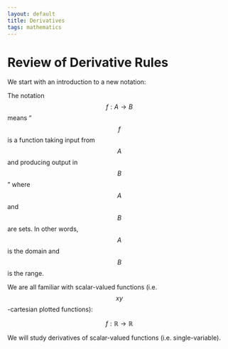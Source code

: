 ```yaml
---
layout: default
title: Derivatives
tags: mathematics
---
```


# Review of Derivative Rules 

We start with an introduction to a new notation:  

The notation $$f: A \rightarrow B$$ means “$$f$$ is a function taking input from $$A$$ and producing output in $$B$$” where $$A$$ and $$B$$ are sets. In other words, $$A$$ is the domain and $$B$$ is the range. 

We are all familiar with scalar-valued functions (i.e. $$xy$$-cartesian plotted functions): 

$$
f: \mathbb{R} \rightarrow \mathbb{R} 
$$

We will study derivatives of scalar-valued functions (i.e. single-variable). 
